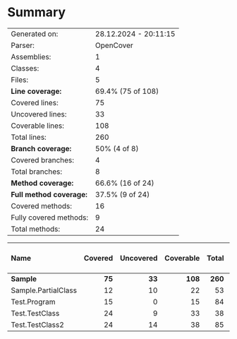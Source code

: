 # Summary
|||
|:---|:---|
| Generated on: | 28.12.2024 - 20:11:15 |
| Parser: | OpenCover |
| Assemblies: | 1 |
| Classes: | 4 |
| Files: | 5 |
| **Line coverage:** | 69.4% (75 of 108) |
| Covered lines: | 75 |
| Uncovered lines: | 33 |
| Coverable lines: | 108 |
| Total lines: | 260 |
| **Branch coverage:** | 50% (4 of 8) |
| Covered branches: | 4 |
| Total branches: | 8 |
| **Method coverage:** | 66.6% (16 of 24) |
| **Full method coverage:** | 37.5% (9 of 24) |
| Covered methods: | 16 |
| Fully covered methods: | 9 |
| Total methods: | 24 |

|**Name**|**Covered**|**Uncovered**|**Coverable**|**Total**|**Line coverage**|**Covered**|**Total**|**Branch coverage**|**Covered**|**Total**|**Method coverage**|**Full method coverage**|
|:---|---:|---:|---:|---:|---:|---:|---:|---:|---:|---:|---:|---:|
|**Sample**|**75**|**33**|**108**|**260**|**69.4%**|**4**|**8**|**50%**|**16**|**24**|**66.6%**|**37.5%**|
|Sample.PartialClass|12|10|22|53|54.5%|1|2|50%|3|6|50%|33.3%|
|Test.Program|15|0|15|84|100%|0|0||3|3|100%|100%|
|Test.TestClass|24|9|33|38|72.7%|2|4|50%|4|5|80%|20%|
|Test.TestClass2|24|14|38|85|63.1%|1|2|50%|6|10|60%|30%|
